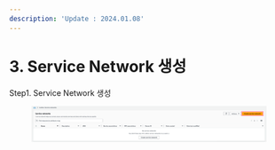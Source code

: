 ```yaml
---
description: 'Update : 2024.01.08'
---
```


# 3. Service Network 생성

Step1. Service Network 생성

<figure><img src="../.gitbook/assets/image (2).png" alt=""><figcaption></figcaption></figure>

